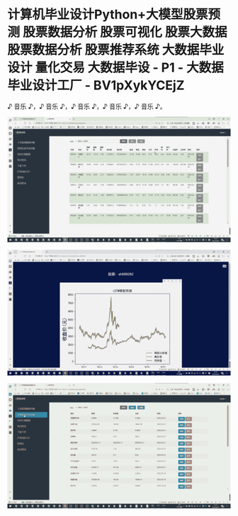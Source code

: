 # 计算机毕业设计Python+大模型股票预测 股票数据分析 股票可视化 股票大数据 股票数据分析 股票推荐系统 大数据毕业设计 量化交易 大数据毕设 - P1 - 大数据毕业设计工厂 - BV1pXykYCEjZ

♪ 音乐 ♪，♪ 音乐 ♪，♪ 音乐 ♪，♪ 音乐 ♪，♪ 音乐 ♪。

![](img/c56ecca1949360b534c9c6642d906726_1.png)

![](img/c56ecca1949360b534c9c6642d906726_2.png)

![](img/c56ecca1949360b534c9c6642d906726_3.png)